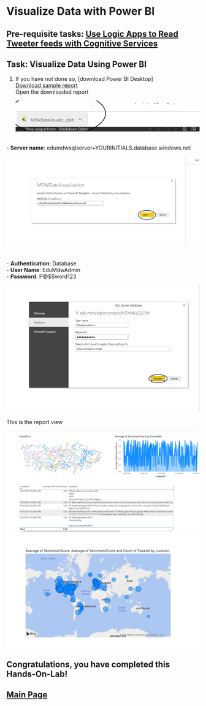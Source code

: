 # Visualize Data with Power BI

## Pre-requisite tasks: [Use Logic Apps to Read Tweeter feeds with Cognitive Services](../azure-logic-app/steam-ai-tweeter.md)

## Task: Visualize Data Using Power BI    
 1.  If you have not done so, [download Power BI Desktop]
   <br> [Download sample report](EduMdwTwitterReport.pbit)
   <br> Open the downloaded report

	 ![](media/open-report.png)

   <br> - **Server name**: edumdwsqlserver+YOURINITIALS.database.windows.net

![](media/enter-server-name.png)

   <br> - **Authentication**: Database
   <br> - **User Name**: EduMdwAdmin
   <br> - **Password**: P@$$word123

![](media/enter-credentials.png)

   This is the report view

   ![](media/report-view.png)
   ![](media/report-view1.png)


## Congratulations, you have completed this Hands-On-Lab! 

## [Main Page](../../readme.md)
